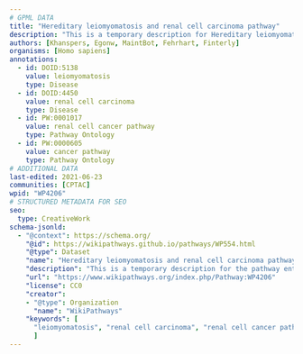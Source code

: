 ```yaml
---
# GPML DATA
title: "Hereditary leiomyomatosis and renal cell carcinoma pathway"
description: "This is a temporary description for Hereditary leiomyomatosis and renal cell carcinoma pathway"
authors: [Khanspers, Egonw, MaintBot, Fehrhart, Finterly]
organisms: [Homo sapiens]
annotations:
  - id: DOID:5138
    value: leiomyomatosis
    type: Disease
  - id: DOID:4450
    value: renal cell carcinoma
    type: Disease
  - id: PW:0001017
    value: renal cell cancer pathway
    type: Pathway Ontology
  - id: PW:0000605
    value: cancer pathway
    type: Pathway Ontology
# ADDITIONAL DATA
last-edited: 2021-06-23
communities: [CPTAC]
wpid: "WP4206"
# STRUCTURED METADATA FOR SEO
seo:
  type: CreativeWork
schema-jsonld:
  - "@context": https://schema.org/
    "@id": https://wikipathways.github.io/pathways/WP554.html
    "@type": Dataset
    "name": "Hereditary leiomyomatosis and renal cell carcinoma pathway"
    "description": "This is a temporary description for the pathway entitled: Hereditary leiomyomatosis and renal cell carcinoma pathway"
    "url": "https://www.wikipathways.org/index.php/Pathway:WP4206"
    "license": CC0
    "creator":
    - "@type": Organization
      "name": "WikiPathways"
    "keywords": [
      "leiomyomatosis", "renal cell carcinoma", "renal cell cancer pathway", "cancer pathway",
      ]
---
```

